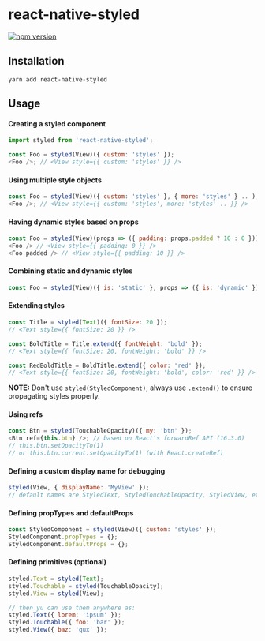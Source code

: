 # react-native-styled

[![npm version](https://badge.fury.io/js/react-native-styled.svg)](https://badge.fury.io/js/react-native-styled)

## Installation

`yarn add react-native-styled`

## Usage

#### Creating a styled component

```js
import styled from 'react-native-styled';

const Foo = styled(View)({ custom: 'styles' });
<Foo />; // <View style={{ custom: 'styles' }} />
```

#### Using multiple style objects

```js
const Foo = styled(View)({ custom: 'styles' }, { more: 'styles' } .. );
<Foo />; // <View style={{ custom: 'styles', more: 'styles' .. }} />
```

#### Having dynamic styles based on props

```js
const Foo = styled(View)(props => ({ padding: props.padded ? 10 : 0 }));
<Foo /> // <View style={{ padding: 0 }} />
<Foo padded /> // <View style={{ padding: 10 }} />
```

#### Combining static and dynamic styles

```js
const Foo = styled(View)({ is: 'static' }, props => ({ is: 'dynamic' }));
```

#### Extending styles

```js
const Title = styled(Text)({ fontSize: 20 });
// <Text style={{ fontSize: 20 }} />

const BoldTitle = Title.extend({ fontWeight: 'bold' });
// <Text style={{ fontSize: 20, fontWeight: 'bold' }} />

const RedBoldTitle = BoldTitle.extend({ color: 'red' });
// <Text style={{ fontSize: 20, fontWeight: 'bold', color: 'red' }} />
```

**NOTE:** Don't use `styled(StyledComponent)`, always use `.extend()` to ensure propagating styles properly.

#### Using refs

```js
const Btn = styled(TouchableOpacity)({ my: 'btn' });
<Btn ref={this.btn} />; // based on React's forwardRef API (16.3.0)
// this.btn.setOpacityTo(1)
// or this.btn.current.setOpacityTo(1) (with React.createRef)
```

#### Defining a custom display name for debugging

```js
styled(View, { displayName: 'MyView' });
// default names are StyledText, StyledTouchableOpacity, StyledView, etc
```

#### Defining propTypes and defaultProps

```js
const StyledComponent = styled(View)({ custom: 'styles' });
StyledComponent.propTypes = {};
StyledComponent.defaultProps = {};
```

#### Defining primitives (optional)

```js
styled.Text = styled(Text);
styled.Touchable = styled(TouchableOpacity);
styled.View = styled(View);

// then yu can use them anywhere as:
styled.Text({ lorem: 'ipsum' });
styled.Touchable({ foo: 'bar' });
styled.View({ baz: 'qux' });
```
